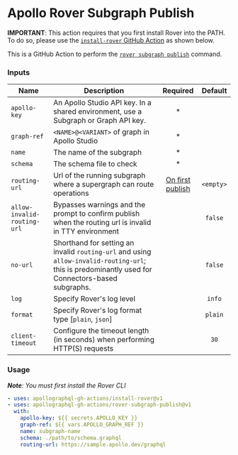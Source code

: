 # Apollo Rover Subgraph Publish

**IMPORTANT**: This action requires that you first install Rover into the PATH. To do so, please use the [`install-rover` GitHub Action](https://github.com/apollographql-gh-actions/install-rover) as shown below.

This is a GitHub Action to perform the [`rover subgraph publish`](https://www.apollographql.com/docs/rover/commands/subgraphs#subgraph-publish) command.

### Inputs

| Name                        | Description                                                                                                                                      |                                             Required                                             |  Default  |
| --------------------------- | ------------------------------------------------------------------------------------------------------------------------------------------------ | :----------------------------------------------------------------------------------------------: | :-------: |
| `apollo-key`                | An Apollo Studio API key. In a shared environment, use a Subgraph or Graph API key.                                                                                                                  |                                                *                                                 |           |
| `graph-ref`                 | `<NAME>@<VARIANT>` of graph in Apollo Studio                                                                                                     |                                                *                                                 |           |
| `name`                      | The name of the subgraph                                                                                                                         |                                                *                                                 |           |
| `schema`                    | The schema file to check                                                                                                                         |                                                *                                                 |           |
| `routing-url`               | Url of the running subgraph where a supergraph can route operations                                                                              | [On first publish](https://www.apollographql.com/docs/rover/commands/subgraphs#subgraph-publish) | `<empty>` |
| `allow-invalid-routing-url` | Bypasses warnings and the prompt to confirm publish when the routing url is invalid in TTY environment                                           |                                                                                                  |  `false`  |
| `no-url`                    | Shorthand for setting an invalid `routing-url` and using `allow-invalid-routing-url`; this is predominantly used for Connectors-based subgraphs. |                                                                                                  |  `false`  |
| `log`                       | Specify Rover's log level                                                                                                                        |                                                                                                  |  `info`   |
| `format`                    | Specify Rover's log format type [`plain`, `json`]                                                                                                |                                                                                                  |  `plain`  |
| `client-timeout`            | Configure the timeout length (in seconds) when performing HTTP(S) requests                                                                       |                                                                                                  |   `30`    |

### Usage

_**Note**: You must first install the Rover CLI_

```yaml
- uses: apollographql-gh-actions/install-rover@v1
- uses: apollographql-gh-actions/rover-subgraph-publish@v1
  with:
    apollo-key: ${{ secrets.APOLLO_KEY }}
    graph-ref: ${{ vars.APOLLO_GRAPH_REF }}
    name: subgraph-name
    schema: ./path/to/schema.graphql
    routing-url: https://sample.apollo.dev/graphql
```
